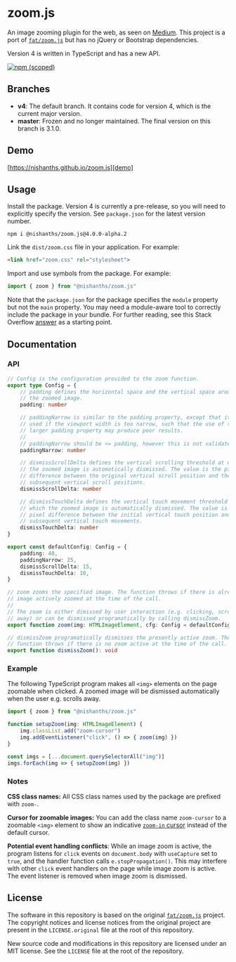 # zoom.js

An image zooming plugin for the web, as seen on [Medium][medium]. This project
is a port of [`fat/zoom.js`][fat] but has no jQuery or Bootstrap dependencies.

Version 4 is written in TypeScript and has a new API.

[![npm (scoped)](https://img.shields.io/npm/v/@nishanths/zoom.js.svg)](https://www.npmjs.com/package/@nishanths/zoom.js)

## Branches

* **v4**: The default branch. It contains code for version 4, which is the
  current major version.
* **master**: Frozen and no longer maintained. The final version on this branch
  is 3.1.0.

## Demo

[https://nishanths.github.io/zoom.js][demo]

## Usage

Install the package. Version 4 is currently a pre-release, so you will need
to explicitly specify the version. See `package.json` for the latest version
number.

```
npm i @nishanths/zoom.js@4.0.0-alpha.2
```

Link the `dist/zoom.css` file in your application. For example:

```html
<link href="zoom.css" rel="stylesheet">
```

Import and use symbols from the package. For example:

```ts
import { zoom } from "@nishanths/zoom.js"
```

Note that the `package.json` for the package specifies the `module` property but
not the `main` property. You may need a module-aware tool to correctly include
the package in your bundle. For further reading, see this Stack Overflow
[answer](https://stackoverflow.com/a/47537198/3309046) as a starting point.

## Documentation

### API

```ts
// Config is the configuration provided to the zoom function.
export type Config = {
	// padding defines the horizontal space and the vertical space around
	// the zoomed image.
	padding: number

	// paddingNarrow is similar to the padding property, except that it is
	// used if the viewport width is too narrow, such that the use of the
	// larger padding property may produce poor results.
	//
	// paddingNarrow should be <= padding, however this is not validated.
	paddingNarrow: number

	// dismissScrollDelta defines the vertical scrolling threshold at which
	// the zoomed image is automatically dismissed. The value is the pixel
	// difference between the original vertical scroll position and the
	// subsequent vertical scroll positions.
	dismissScrollDelta: number

	// dismissTouchDelta defines the vertical touch movement threshold at
	// which the zoomed image is automatically dismissed. The value is the
	// pixel difference between the initial vertical touch position and
	// subsequent vertical touch movements.
	dismissTouchDelta: number
}

export const defaultConfig: Config = {
	padding: 40,
	paddingNarrow: 25,
	dismissScrollDelta: 15,
	dismissTouchDelta: 10,
}

// zoom zooms the specified image. The function throws if there is already an
// image actively zoomed at the time of the call.
//
// The zoom is either dimissed by user interaction (e.g. clicking, scrolling
// away) or can be dismissed programatically by calling dismissZoom.
export function zoom(img: HTMLImageElement, cfg: Config = defaultConfig): void

// dismissZoom programatically dismisses the presently active zoom. The
// function throws if there is no zoom active at the time of the call.
export function dismissZoom(): void
```

### Example

The following TypeScript program makes all `<img>` elements on the page zoomable
when clicked. A zoomed image will be dismissed automatically when the user e.g.
scrolls away.

```ts
import { zoom } from "@nishanths/zoom.js"

function setupZoom(img: HTMLImageElement) {
	img.classList.add("zoom-cursor")
	img.addEventListener("click", () => { zoom(img) })
}

const imgs = [...document.querySelectorAll("img")]
imgs.forEach(img => { setupZoom(img) })
```

### Notes

**CSS class names:** All CSS class names used by the package are prefixed with
`zoom-`.

**Cursor for zoomable images:** You can add the class name `zoom-cursor` to a
zoomable `<img>` element to show an indicative [`zoom-in`
cursor][zoom-in-cursor] instead of the default cursor.

**Potential event handling conflicts**: While an image zoom is active, the
program listens for `click` events on `document.body` with `useCapture` set to
`true`, and the handler function calls `e.stopPropagation()`. This may interfere
with other `click` event handlers on the page while image zoom is active. The
event listener is removed when image zoom is dismissed.

## License

The software in this repository is based on the original [`fat/zoom.js`][fat]
project. The copyright notices and license notices from the original project are
present in the `LICENSE.original` file at the root of this repository.

New source code and modifications in this repository are licensed under an MIT
license. See the `LICENSE` file at the root of the repository.

[fat]: https://github.com/fat/zoom.js
[medium]: https://medium.com
[demo]: https://nishanths.github.io/zoom.js
[zoom-in-cursor]: https://developer.mozilla.org/en-US/docs/Web/CSS/cursor
